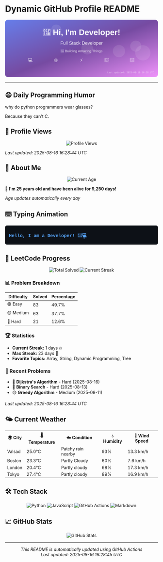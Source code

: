 # Dynamic GitHub Profile README

<!-- HEADER-START -->
<p align="center">
    <img src="./assets/header.svg" alt="Profile Header" />
</p>

---

<!-- HEADER-END -->

<!-- QUOTES-START -->
## 😄 Daily Programming Humor

why do python programmers wear glasses?

Because they can't C.

<!-- QUOTES-END -->

<!-- VISITOR-COUNTER-START -->
## 👀 Profile Views

<p align="center">
    <img src="https://img.shields.io/badge/Profile%20Views-451-blue?style=for-the-badge&logo=eye&logoColor=white" alt="Profile Views">
</p>

*Last updated: 2025-08-16 16:28:44 UTC*

<!-- VISITOR-COUNTER-END -->

<!-- AGE-START -->
## 🎂 About Me

<p align="center">
    <img src="https://img.shields.io/badge/Age-25%20years%203%20months%2028%20days-brightgreen?style=for-the-badge&logo=calendar&logoColor=white" alt="Current Age">
</p>

**🌟 I'm 25 years old and have been alive for 9,250 days!**

*Age updates automatically every day*

<!-- AGE-END -->

<!-- TYPING-ANIMATION-START -->
## ⌨️ Typing Animation

<p align="center">
    <img src="./assets/typing_animation.svg" alt="Typing Animation" />
</p>

<!-- TYPING-ANIMATION-END -->

<!-- LEETCODE-START -->
## 🧩 LeetCode Progress

<p align="center">
    <img src="https://img.shields.io/badge/Total%20Solved-167-brightgreen?style=for-the-badge&logo=leetcode&logoColor=white" alt="Total Solved">
    <img src="https://img.shields.io/badge/Current%20Streak-1%20days-orange?style=for-the-badge&logo=fire&logoColor=white" alt="Current Streak">
</p>

### 📊 Problem Breakdown

| Difficulty | Solved | Percentage |
|------------|--------|------------|
| 🟢 Easy | 83 | 49.7% |
| 🟡 Medium | 63 | 37.7% |
| 🔴 Hard | 21 | 12.6% |

### 🏆 Statistics
- **Current Streak:** 1 days 🔥
- **Max Streak:** 23 days 🏅
- **Favorite Topics:** Array, String, Dynamic Programming, Tree

### 📝 Recent Problems
- 🔴 **Dijkstra's Algorithm** - Hard (2025-08-16)
- 🔴 **Binary Search** - Hard (2025-08-13)
- 🟡 **Greedy Algorithm** - Medium (2025-08-11)

*Last updated: 2025-08-16 16:28:44 UTC*

<!-- LEETCODE-END -->

<!-- WEATHER-START -->
## 🌤️ Current Weather

<table>
<tr>
    <th>🌍 City</th>
    <th>🌡️ Temperature</th>
    <th>☁️ Condition</th>
    <th>💧 Humidity</th>
    <th>💨 Wind Speed</th>
</tr>
<tr>
    <td>Valsad</td>
    <td>25.0°C</td>
    <td>Patchy rain nearby</td>
    <td>93%</td>
    <td>13.3 km/h</td>
</tr>
<tr>
    <td>Boston</td>
    <td>23.3°C</td>
    <td>Partly Cloudy</td>
    <td>60%</td>
    <td>7.6 km/h</td>
</tr>
<tr>
    <td>London</td>
    <td>20.4°C</td>
    <td>Partly cloudy</td>
    <td>68%</td>
    <td>17.3 km/h</td>
</tr>
<tr>
    <td>Tokyo</td>
    <td>27.4°C</td>
    <td>Partly cloudy</td>
    <td>89%</td>
    <td>16.9 km/h</td>
</tr>
</table>
<!-- WEATHER-END -->

## 🛠️ Tech Stack

<p align="center">
    <img src="https://img.shields.io/badge/Python-3776AB?style=for-the-badge&logo=python&logoColor=white" alt="Python">
    <img src="https://img.shields.io/badge/JavaScript-F7DF1E?style=for-the-badge&logo=javascript&logoColor=black" alt="JavaScript">
    <img src="https://img.shields.io/badge/GitHub%20Actions-2088FF?style=for-the-badge&logo=github-actions&logoColor=white" alt="GitHub Actions">
    <img src="https://img.shields.io/badge/Markdown-000000?style=for-the-badge&logo=markdown&logoColor=white" alt="Markdown">
</p>

## 📈 GitHub Stats

<p align="center">
    <img src="https://github-readme-stats.vercel.app/api?username=ambicuity&show_icons=true&theme=radical" alt="GitHub Stats">
</p>

---

<p align="center">
    <i>This README is automatically updated using GitHub Actions</i><br>
    <i>Last updated: 2025-08-16 16:28:45 UTC</i>
</p>
